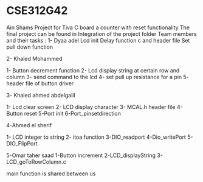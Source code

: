 # CSE312G42
Ain Shams Project for Tiva C board  a counter with reset functionality
The final project can be found in Integration of the project folder 
Team members and their tasks :
1- Dyaa adel 
Lcd init 
Delay function c and header file 
Set pull down function 

2- Khaled Mohammed 

1- Button decrement function
2- Lcd display string at certain row and column
3- send command to the lcd
4- set pull up resistance for a pin
5- header file of button driver

3- Khaled ahmed abdelgalil 

1- Lcd clear screen 
2- LCD display character 
3- MCAL.h header  file
4-Button reset 
5-Port init 
6-Port_pinsetdirection

4-Ahmed el sherif 

1- LCD integer to string
2- itoa function 
3-DIO_readport 
4-Dio_writePort 
5- DIO_FlipPort

5-Omar taher saad 
1-Button increment
2-LCD_displayString
3-LCD_goToRowColumn.c

main function is shared between us 
